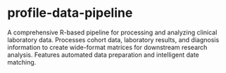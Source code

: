 # profile-data-pipeline
A comprehensive R-based pipeline for processing and analyzing clinical laboratory data.  Processes cohort data, laboratory results, and diagnosis information to create  wide-format matrices for downstream research analysis. Features automated data preparation and intelligent date matching.
